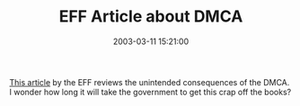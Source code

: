 ﻿---
layout: post
title: "EFF Article about DMCA"
comments: false
date: 2003-03-11 15:21:00
updated: 2004-05-05 14:38:00
categories:
 - Opinions, Politics, Rants
subtext-id: c338e3e4-996e-4171-b935-00c94726895c
alias: /blog/EFF-Article-about-DMCA.aspx
---


[This article](http://www.eff.org/IP/DMCA/20030102_dmca_unintended_consequences.html) by the EFF reviews the unintended consequences of the DMCA. I wonder how long it will take the government to get this crap off the books?
